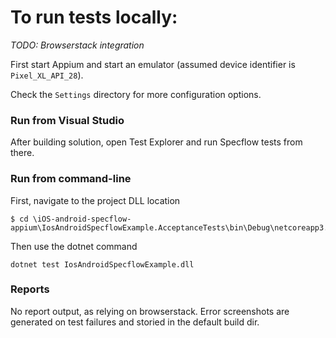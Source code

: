 ﻿# To run tests locally:

*TODO: Browserstack integration*

First start Appium and start an emulator (assumed device identifier is `Pixel_XL_API_28`).

Check the `Settings` directory for more configuration options.

### Run from Visual Studio
After building solution, open Test Explorer and run Specflow tests from there.

### Run from command-line
First, navigate to the project DLL location 
```
$ cd \iOS-android-specflow-appium\IosAndroidSpecflowExample.AcceptanceTests\bin\Debug\netcoreapp3.1
```
Then use the dotnet command

```
dotnet test IosAndroidSpecflowExample.dll
```

### Reports

No report output, as relying on browserstack.  Error screenshots are generated on test failures and storied in the default build dir.
